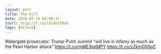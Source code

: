 ```yaml
---
layout: post
title: The Hill
date: 2018-07-18 03:00:21
tourl: http://t.co/t414UtTRv4
tags: [Attack]
---
```

Watergate prosecutor: Trump-Putin summit "will live in infamy as much as the Pearl Harbor attack" https://t.co/mME3jqtMPY https://t.co/zZkmGfj0pC